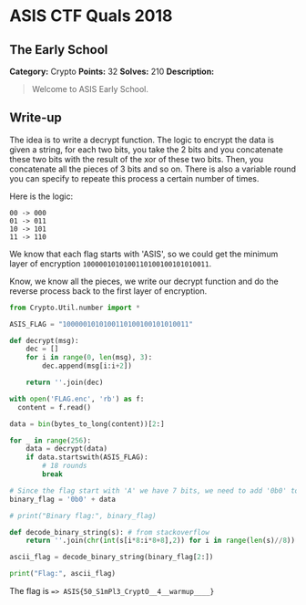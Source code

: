 # ASIS CTF Quals 2018

## The Early School 
**Category:** Crypto
**Points:** 32
**Solves:** 210
**Description:**

> Welcome to ASIS Early School.

## Write-up
The idea is to write a decrypt function. The logic to encrypt the data is given a string, for each two bits, you take the 2 bits and you concatenate these two bits with the result of the xor of these two bits. Then, you concatenate all the pieces of 3 bits and so on. There is also a variable round you can specify to repeate this process a certain number of times.

Here is the logic:
```
00 -> 000
01 -> 011
10 -> 101
11 -> 110
```

We know that each flag starts with 'ASIS', so we could get the minimum layer of encryption `1000001010100110100100101010011`.

Know, we know all the pieces, we write our decrypt function and do the reverse process back to the first layer of encryption.

```python
from Crypto.Util.number import *

ASIS_FLAG = "1000001010100110100100101010011"

def decrypt(msg):
    dec = []
    for i in range(0, len(msg), 3):
        dec.append(msg[i:i+2])

    return ''.join(dec)

with open('FLAG.enc', 'rb') as f:
  content = f.read()

data = bin(bytes_to_long(content))[2:]

for _ in range(256):
    data = decrypt(data)
    if data.startswith(ASIS_FLAG):
        # 18 rounds
        break

# Since the flag start with 'A' we have 7 bits, we need to add '0b0' to convert it from bin to ascii
binary_flag = '0b0' + data

# print("Binary flag:", binary_flag)

def decode_binary_string(s): # from stackoverflow
    return ''.join(chr(int(s[i*8:i*8+8],2)) for i in range(len(s)//8))

ascii_flag = decode_binary_string(binary_flag[2:])

print("Flag:", ascii_flag)
```

The flag is `=> ASIS{50_S1mPl3_CryptO__4__warmup____}`
